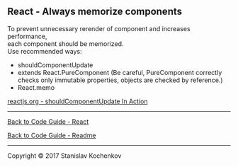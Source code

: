 ## React - Always memorize components

To prevent unnecessary rerender of component and increases performance,  
each component should be memorized.  
Use recommended ways:

* shouldComponentUpdate
* extends React.PureComponent (Be careful, PureComponent correctly checks only immutable properties, objects are checked
  by reference.)
* React.memo

[reactjs.org - shouldComponentUpdate In Action](https://reactjs.org/docs/optimizing-performance.html#shouldcomponentupdate-in-action)

---

[Back to Code Guide - React](https://github.com/UserBug/codeGuide/tree/v2/docs/react)

[Back to Code Guide - Readme](https://github.com/UserBug/codeGuide/tree/v2)

---
Copyright © 2017 Stanislav Kochenkov 